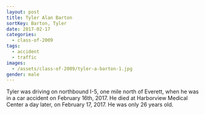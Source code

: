 ```yaml
---
layout: post
title: Tyler Alan Barton
sortKey: Barton, Tyler
date: 2017-02-17
categories:
  - class-of-2009
tags:
  - accident
  - traffic
images:
  - /assets/class-of-2009/tyler-a-barton-1.jpg
gender: male
---
```


Tyler was driving on northbound I-5, one mile north of Everett, when he was in a car accident on February 16th, 2017. He died at Harborview Medical Center a day later, on February 17, 2017. He was only 26 years old.

